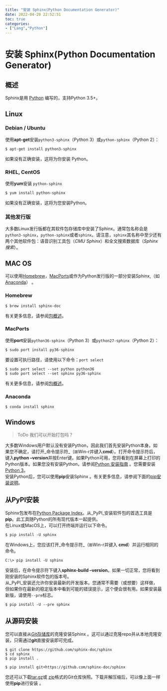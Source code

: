 ```yaml
---
title: "安装 Sphinx(Python Documentation Generator)"
date: 2022-04-20 22:52:51
toc: true
categories:
- ["Lang","Python"]
---
```


# 安装 Sphinx(Python Documentation Generator)
<a name="32479697-4cf0-402d-b5b3-5a04e7a7f239"></a>

## 概述
Sphinx是用 [Python](https://docs.python-guide.org/) 编写的，支持Python 3.5+。
<a name="c95eba2b-f6de-4c27-ba80-2acedebbc1b3"></a>
## Linux
<a name="4457221a-8288-44ca-9273-a129b512d046"></a>
### Debian / Ubuntu
使用**apt-get**安装`python3-sphinx`（Python 3）或`python-sphinx`（Python 2）：
```
$ apt-get install python3-sphinx
```
如果没有正确安装，这将为你安装 Python。
<a name="bd8f47e8-3f1e-493e-bec2-7197824d1d23"></a>
### RHEL, CentOS
使用**yum**安装 `python-sphinx`
```
$ yum install python-sphinx
```
如果没有正确安装，这将为您安装Python。
<a name="fb0bbc52-e2b9-4fa2-bbc6-e98e57e8623c"></a>
### 其他发行版
大多数Linux发行版都在其软件包存储库中安装了Sphinx。通常包名称会是`python3-sphinx`，`python-sphinx`或者`sphinx`。请注意，`sphinx`其名称中至少还有两个其他软件包：语音识别工具包（_CMU Sphinx_）和全文搜索数据库（_Sphinx搜索_）。
<a name="263f4cf3-e9e5-4f5b-b508-958e53d59e63"></a>
## MAC OS
可以使用[Homebrew](https://brew.sh/)，[MacPorts](https://www.macports.org/)或作为Python发行版的一部分安装Sphinx,（如[Anaconda](https://www.anaconda.com/download/#macos)） 。
<a name="fe58f5e1-8421-4def-b4a4-b1aa4e0105b7"></a>
### Homebrew
```
$ brew install sphinx-doc
```
有关更多信息，请参阅[包概述](https://formulae.brew.sh/formula/sphinx-doc)。
<a name="d7aea04b-2835-4a1f-883c-942b61f222b3"></a>
### MacPorts
使用**port**安装`python36-sphinx`（Python 3）或`python27-sphinx`（Python 2）：
```
$ sudo port install py36-sphinx
```
要设置可执行路径，请使用以下命令：`port select`
```
$ sudo port select --set python python36
$ sudo port select --set sphinx py36-sphinx
```
有关更多信息，请参阅[包概述](https://www.macports.org/ports.php?by=library&substr=py36-sphinx)。
<a name="8fd47408-4d69-459d-9f0b-05f92b91f1b6"></a>
### Anaconda
```
$ conda install sphinx
```
<a name="0359ad22-a21a-4851-935a-48c3fcae3ea8"></a>
## Windows
> ToDo 我们可以开始打包吗？

大多数Windows用户默认没有安装Python，因此我们首先安装Python本身。如果您不确定，请打开_命令提示符_（⊞Win-r并键入**cmd**）。打开命令提示符后，键入**python –version**并按Enter键。如果Python可用，您将看到在屏幕上打印的Python版本。如果您没有安装Python，请参阅[Python 安装指南](https://docs.python-guide.org/) 。您需要安装[Python 3](https://docs.python-guide.org/starting/install3/win/)。<br />安装Python后，您可以使用**pip**安装Sphinx 。有关更多信息，请参阅下面的[pip安装说明](http://www.sphinx-doc.org/en/master/usage/installation.html#install-pypi)。
<a name="facb1301-fc6c-4d5f-a1d3-0b20dbd496ec"></a>
## 从PyPI安装
Sphinx包发布在[Python Package Index](https://pypi.org/project/Sphinx/)。从_PyPI_安装软件包的首选工具是**pip**。此工具随Python的所有现代版本一起提供。<br />在Linux或MacOS上，可以打开终端并运行以下命令。
```
$ pip install -U sphinx
```
在Windows上，您应该打开_命令提示符_（⊞Win-r并键入 **cmd**）并运行相同的命令。
```
C:\> pip install -U sphinx
```
安装后，在命令提示符下键入**sphinx-build –version**。如果一切正常，您将看到刚安装的Sphinx软件包的版本号。<br />从_PyPI_安装还允许你安装最新的开发版本。您通常不需要（或想要）这样做，但如果你在最新的稳定版本中看到可能的错误提示，这个便会很有用。如果安装最新版，请使用`--pre`标志。
```
$ pip install -U --pre sphinx
```
<a name="03ee30dc-9c15-4ffa-9eac-c37a9ab88115"></a>
## 从源码安装
您可以直接从[Git存储库](https://github.com/sphinx-doc/sphinx)的克隆安装Sphinx 。这可以通过克隆repo并从本地克隆安装，只需通过**git**直接安装即可完成。
```
$ git clone https://github.com/sphinx-doc/sphinx
$ cd sphinx
$ pip install .
```
```
$ pip install git+https://github.com/sphinx-doc/sphinx
```
您还可以下载[tar.gz](https://github.com/sphinx-doc/sphinx/archive/master.tar.gz)或 [zip](https://github.com/sphinx-doc/sphinx/archive/master.zip)格式的Git仓库快照。下载并解压缩后，可以像上面一样使用**pip**进行安装 。

